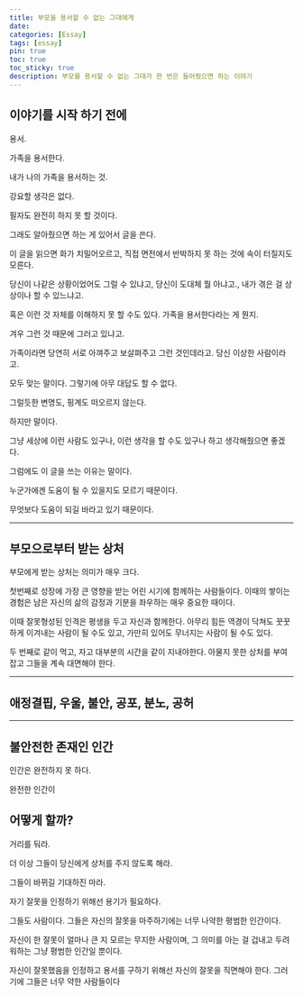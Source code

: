 ```yaml
---
title: 부모을 용서할 수 없는 그대에게
date: 
categories: [Essay]
tags: [essay]
pin: true
toc: true
toc_sticky: true
description: 부모를 용서할 수 없는 그대가 한 번은 들어줬으면 하는 이야기
---
```


## __이야기를 시작 하기 전에__

용서.

가족을 용서한다.

내가 나의 가족을 용서하는 것.

강요할 생각은 없다.

필자도 완전히 하지 못 할 것이다.

그래도 알아줬으면 하는 게 있어서 글을 쓴다.

이 글을 읽으면 화가 치밀어오르고, 직접 면전에서 반박하지 못 하는 것에 속이 터질지도 모른다.

당신이 나같은 상황이었어도 그럴 수 있냐고, 당신이 도대체 뭘 아냐고., 내가 겪은 걸 상상이나 할 수 있느냐고.

혹은 이런 것 자체를 이해하지 못 할 수도 있다. 가족을 용서한다라는 게 뭔지.

겨우 그런 것 때문에 그러고 있냐고.

가족이라면 당연히 서로 아껴주고 보살펴주고 그런 것인데라고. 당신 이상한 사람이라고.

모두 맞는 말이다. 그렇기에 아무 대답도 할 수 없다.

그럴듯한 변명도, 핑계도 떠오르지 않는다.

하지만 말이다.

그냥 세상에 이런 사람도 있구나, 이런 생각을 할 수도 있구나 하고 생각해줬으면 좋겠다.

그럼에도 이 글을 쓰는 이유는 말이다.

누군가에겐 도움이 될 수 있을지도 모르기 때문이다.

무엇보다 도움이 되길 바라고 있기 때문이다.

***

## __부모으로부터 받는 상처__

부모에게 받는 상처는 의미가 매우 크다.

첫번째로 성장에 가장 큰 영향을 받는 어린 시기에 함께하는 사람들이다. 이때의 쌓이는 경험은 남은 자신의 삶의 감정과 기분을 좌우하는 매우 중요한 때이다.

이때 잘못형성된 인격은 평생을 두고 자신과 함께한다. 아무리 힘든 역경이 닥쳐도 꿋꿋하게 이겨내는 사람이 될 수도 있고, 가만히 있어도 무너지는 사람이 될 수도 있다.

두 번째로 같이 먹고, 자고 대부분의 시간을 같이 지내야한다. 아물지 못한 상처를 부여잡고 그들을 계속 대면해야 한다.

***

## __애정결핍, 우울, 불안, 공포, 분노, 공허__

***

## __불안전한 존재인 인간__

인간은 완전하지 못 하다.

완전한 인간이

## __어떻게 할까?__

거리를 둬라.

더 이상 그들이 당신에게 상처를 주지 않도록 해라.

그들이 바뀌길 기대하진 마라.

자기 잘못을 인정하기 위해선 용기가 필요하다.

그들도 사람이다. 그들은 자신의 잘못을 마주하기에는 너무 나약한 평범한 인간이다.

자신이 한 잘못이 얼마나 큰 지 모르는 무지한 사람이며, 그 의미를 아는 걸 겁내고 두려워하는 그냥 평범한 인간일 뿐이다.

자신이 잘못했음을 인정하고 용서를 구하기 위해선 자신의 잘못을 직면해야 한다. 그러기에 그들은 너무 약한 사람들이다
